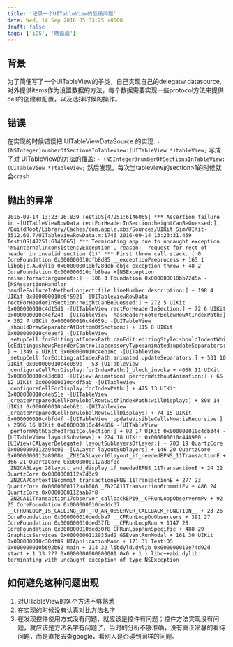 ```yaml
---
title: '记录一个UITableView的低级问题'
date: Wed, 14 Sep 2016 05:33:25 +0000
draft: false
tags: ['iOS', '瞎逼逼']
---
```


背景
--

为了简便写了一个UITableView的子类，自己实现自己的delegatw datasource,对外提供items作为设置数据的方法，每个数据需要实现一些protocol方法来提供cell的创建和配置，以及选择时候的操作。

错误
--

在实现的时候错误把 UITableViewDataSource 的实现: `- (NSInteger)numberOfSectionsInTableView:(UITableView *)tableView;` 写成了对 UITableView的方法的覆盖: `- (NSInteger)numberOfSectionsInTableView:(UITableView *)tableView;` 然后发现，每次当tableview的section>1的时候就会crash

抛出的异常
-----

`2016-09-14 13:23:26.839 TestiOS[47251:6146065] *** Assertion failure in -[UITableViewRowData rectForHeaderInSection:heightCanBeGuessed:], /BuildRoot/Library/Caches/com.apple.xbs/Sources/UIKit_Sim/UIKit-3512.60.7/UITableViewRowData.m:1746 2016-09-14 13:23:31.459 TestiOS[47251:6146065] *** Terminating app due to uncaught exception 'NSInternalInconsistencyException', reason: 'request for rect of header in invalid section (1)' *** First throw call stack: ( 0 CoreFoundation 0x000000010dfb8d85 __exceptionPreprocess + 165 1 libobjc.A.dylib 0x000000010bf28deb objc_exception_throw + 48 2 CoreFoundation 0x000000010dfb8bea +[NSException raise:format:arguments:] + 106 3 Foundation 0x000000010bb72d5a -[NSAssertionHandler handleFailureInMethod:object:file:lineNumber:description:] + 198 4 UIKit 0x000000010c6f5921 -[UITableViewRowData rectForHeaderInSection:heightCanBeGuessed:] + 272 5 UIKit 0x000000010c4d15d1 -[UITableView rectForHeaderInSection:] + 72 6 UIKit 0x000000010c4ef24d -[UITableView _hasHeaderFooterBelowRowAtIndexPath:] + 362 7 UIKit 0x000000010c4d659c -[UITableView _shouldDrawSeparatorAtBottomOfSection:] + 115 8 UIKit 0x000000010c4eaef0 -[UITableView _setupCell:forEditing:atIndexPath:canEdit:editingStyle:shouldIndentWhileEditing:showsReorderControl:accessoryType:animated:updateSeparators:] + 1349 9 UIKit 0x000000010c4eb16c -[UITableView _setupCell:forEditing:atIndexPath:animated:updateSeparators:] + 531 10 UIKit 0x000000010c4e059e __53-[UITableView _configureCellForDisplay:forIndexPath:]_block_invoke + 4058 11 UIKit 0x000000010c43d680 +[UIView(Animation) performWithoutAnimation:] + 65 12 UIKit 0x000000010c4df5ab -[UITableView _configureCellForDisplay:forIndexPath:] + 475 13 UIKit 0x000000010c4eb51e -[UITableView _createPreparedCellForGlobalRow:withIndexPath:willDisplay:] + 808 14 UIKit 0x000000010c4eb62c -[UITableView _createPreparedCellForGlobalRow:willDisplay:] + 74 15 UIKit 0x000000010c4bfd4f -[UITableView _updateVisibleCellsNow:isRecursive:] + 2996 16 UIKit 0x000000010c4f4686 -[UITableView _performWithCachedTraitCollection:] + 92 17 UIKit 0x000000010c4db344 -[UITableView layoutSubviews] + 224 18 UIKit 0x000000010c448980 -[UIView(CALayerDelegate) layoutSublayersOfLayer:] + 703 19 QuartzCore 0x0000000112a94c00 -[CALayer layoutSublayers] + 146 20 QuartzCore 0x0000000112a8908e _ZN2CA5Layer16layout_if_neededEPNS_11TransactionE + 366 21 QuartzCore 0x0000000112a88f0c _ZN2CA5Layer28layout_and_display_if_neededEPNS_11TransactionE + 24 22 QuartzCore 0x0000000112a7d3c9 _ZN2CA7Context18commit_transactionEPNS_11TransactionE + 277 23 QuartzCore 0x0000000112aab086 _ZN2CA11Transaction6commitEv + 486 24 QuartzCore 0x0000000112aab7f8 _ZN2CA11Transaction17observer_callbackEP19__CFRunLoopObservermPv + 92 25 CoreFoundation 0x000000010deddc37 __CFRUNLOOP_IS_CALLING_OUT_TO_AN_OBSERVER_CALLBACK_FUNCTION__ + 23 26 CoreFoundation 0x000000010deddba7 __CFRunLoopDoObservers + 391 27 CoreFoundation 0x000000010ded37fb __CFRunLoopRun + 1147 28 CoreFoundation 0x000000010ded30f8 CFRunLoopRunSpecific + 488 29 GraphicsServices 0x0000000112935ad2 GSEventRunModal + 161 30 UIKit 0x000000010c38df09 UIApplicationMain + 171 31 TestiOS 0x000000010b692b62 main + 114 32 libdyld.dylib 0x000000010e74d92d start + 1 33 ??? 0x0000000000000001 0x0 + 1 ) libc++abi.dylib: terminating with uncaught exception of type NSException`

如何避免这种问题出现
----------

1.  对UITableView的各个方法不够熟悉
2.  在实现的时候没有认真对比方法名字
3.  在发现控件使用方式没有问题，就应该是控件有问题；控件方法实现没有问题，就应该是方法名字有问题了，当时的分析不够准确，没有真正冷静的看待问题，而是直接去查google，看别人是否碰到同样的问题。